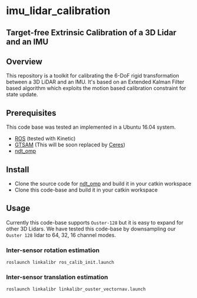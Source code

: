 # imu_lidar_calibration
## Target-free Extrinsic Calibration of a 3D Lidar and an IMU

## Overview

This repository is a toolkit for calibrating the 6-DoF rigid transformation between a 3D LiDAR and an IMU. It's based on an Extended Kalman Filter based algorithm which exploits the motion based calibration constraint for state update.

## Prerequisites 
This code base was tested an implemented in a Ubuntu 16.04 system.
- [ROS](http://wiki.ros.org/ROS/Installation) (tested with Kinetic)
- [GTSAM](https://gtsam.org/build/) (This will be soon replaced by [Ceres](http://ceres-solver.org/installation.html))
- [ndt_omp](https://github.com/APRIL-ZJU/ndt_omp) 

## Install

- Clone the source code for [ndt_omp](https://github.com/APRIL-ZJU/ndt_omp) and build it in your catkin workspace
- Clone this code-base and build it in your catkin workspace

## Usage

Currently this code-base supports `Ouster-128` but it is easy to expand for other 3D Lidars. We have tested this code-base by downsampling our `Ouster 128` lidar to 64, 32, 16 channel modes.

### Inter-sensor rotation estimation
`roslaunch linkalibr ros_calib_init.launch`
### Inter-sensor translation estimation
`roslaunch linkalibr linkalibr_ouster_vectornav.launch`

